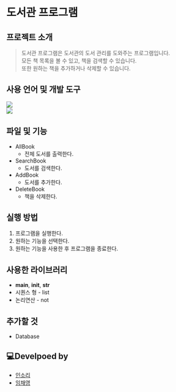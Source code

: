 # 도서관 프로그램

## 프로젝트 소개

> 도서관 프로그램은 도서관의 도서 관리를 도와주는 프로그램입니다. </br>
> 모든 책 목록을 볼 수 있고, 책을 검색할 수 있습니다. </br>
> 또한 원하는 책을 추가하거나 삭제할 수 있습니다.

## 사용 언어 및 개발 도구
<img src="https://img.shields.io/badge/python-3776AB?style=flat-square&logo=python&logoColor=white"/></br>
<img src="https://img.shields.io/badge/PyCharm-000000?style=flat-square&logo=PyCharm&logoColor=white"/>

## 파일 및 기능
* AllBook
  * 전체 도서를 출력한다.
* SearchBook
  * 도서를 검색한다.
* AddBook
  * 도서를 추가한다.
* DeleteBook
  * 책을 삭제한다. 

## 실행 방법
1. 프로그램을 실행한다.
2. 원하는 기능을 선택한다.
3. 원하는 기능을 사용한 후 프로그램을 종료한다.

## 사용한 라이브러리
* __main__, __init__, __str__
* 시퀀스 형 - list
* 논리연산 - not


## 추가할 것
* Database

## 💻Develpoed by
- [인소리](https://github.com/Insori)
- [임채영](https://github.com/chaeyoung1027)